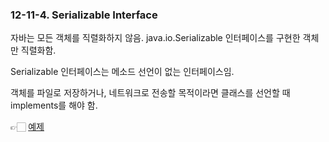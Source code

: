 ### 12-11-4. Serializable Interface

자바는 모든 객체를 직렬화하지 않음. java.io.Serializable 인터페이스를 구현한 객체만 직렬화함.

Serializable 인터페이스는 메소드 선언이 없는 인터페이스임.

객체를 파일로 저장하거나, 네트워크로 전송할 목적이라면 클래스를 선언할 때 implements를 해야 함.

👉🏻 [예제](https://github.com/gimhanul/Java/tree/master/src/input_ouput_stream/sub_stream/object)